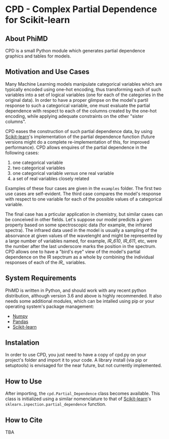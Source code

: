 # CPD - Complex Partial Dependence for Scikit-learn


## About PhiMD

CPD is a small Python module which generates partial dependence graphics and
tables for models.

## Motivation and Use Cases
Many Machine Learning models manipulate categorical variables which are
typically encoded using one-hot encoding, thus transforming each of such
variables into a set of logical variables (one for each of the categories in the
original data). In order to have a proper glimpse on the model's partil response
to such a categorical variable, one must evaluate the partial dependence with
respect to each of the columns created by the one-hot encoding, while applying
adequate constraints on the other "sister columns".

CPD eases the construction of such partial dependence data, by using
[Scikit-learn](https://scikit-learn.org)'s implementation of the partial
dependence function (future versions might do a complete re-implementation of
this, for improved performance). CPD allows enquires of the partial dependence
in the following cases:
1. one categorical variable
2. two categorical variables
3. one categorical variable _versus_ one real variable
4. a set of real variables closely related

Examples of these four cases are given in the ```examples``` folder. The first
two use cases are self-evident. The third case compares the model's response
with respect to one variable for each of the possible values of a categorical
variable.

The final case has a prticular application in chemistry, but similar cases can
be conceived in other fields. Let's suppose our model predicts a given property
based on some spectroscopic data (for example, the infrared spectra). The
infrared data used in the model is usually a sampling of the absorvance at given
values of the wavelenght and might be represented by a large number of variables
named, for example, *IR_610*, *IR_611*, etc, were the number after the last
underscore marks the position in the spectrum. CPD allows one to have a "bird's
eye" view of the model's partial dependence on the IR sepctrum as a whole by
combining the individual responses of each of the *IR_* variables.

## System Requirements
PhiMD is written in Python, and should work with any recent python distribution,
although version 3.6 and above is highly recommended. It also needs some
additional modules, which can be intalled using pip or your operating system's
package management:
* [Numpy](https://numpy.org/)
* [Pandas](https://pandas.pydata.org/)
* [Scikit-learn](https://scikit-learn.org)

## Instalation
In order to use CPD, you just need to have a copy of cpd.py on your project's
folder and import it to your code. A library install (via pip or setuptools) is
envisaged for the near future, but not currently implemented.

## How to Use
After importing, the ```cpd.Partial_Dependence``` class becomes available. This
class is initialized using a similar nomenclature to that of
[Scikit-learn](https://scikit-learn.org)'s
```sklearn.inpection.partial_dependence``` function. 

## How to Cite
TBA

